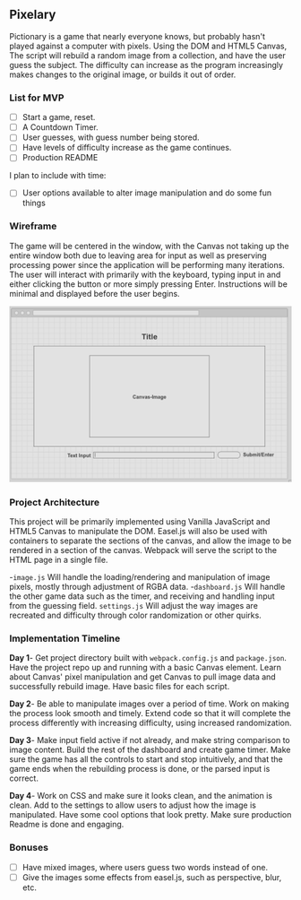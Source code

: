 ## Pixelary

Pictionary is a game that nearly everyone knows, but probably hasn't played against a computer with pixels. Using the DOM and HTML5 Canvas, The script will rebuild a random image from a collection, and have the user guess the subject. The difficulty can increase as the program increasingly makes changes to the original image, or builds it out of order.

### List for MVP

- [ ] Start a game, reset.
- [ ] A Countdown Timer.
- [ ] User guesses, with guess number being stored.
- [ ] Have levels of difficulty increase as the game continues.
- [ ] Production README

I plan to include with time:
- [ ] User options available to alter image manipulation and do some fun things


### Wireframe

  The game will be centered in the window, with the Canvas not taking up the entire window both due to leaving area for input as well as preserving processing power since the application will be performing many iterations. The user will interact with primarily with the keyboard, typing input in and either clicking the button or more simply pressing Enter. Instructions will be minimal and displayed before the user begins.

![wireframe](wireframe-js.png)

### Project Architecture

This project will be primarily implemented using Vanilla JavaScript and HTML5 Canvas to manipulate the DOM. Easel.js will also be used with containers to separate the sections of the canvas, and allow the image to be rendered in a section of the canvas. Webpack will serve the script to the HTML page in a single file.

-`image.js` Will handle the loading/rendering and manipulation of image pixels, mostly through adjustment of RGBA data.
-`dashboard.js` Will handle the other game data such as the timer, and receiving and handling input from the guessing field.
`settings.js` Will adjust the way images are recreated and difficulty through color randomization or other quirks.

### Implementation Timeline

**Day 1**- Get project directory built with `webpack.config.js` and `package.json`. Have the project repo up and running with a basic Canvas element. Learn about Canvas' pixel manipulation and get Canvas to pull image data and successfully rebuild image. Have basic files for each script.

**Day 2**- Be able to manipulate images over a period of time. Work on making the process look smooth and timely. Extend code so that it will complete the process differently with increasing difficulty, using increased randomization.

**Day 3**- Make input field active if not already, and make string comparison to image content. Build the rest of the dashboard and create game timer. Make sure the game has all the controls to start and stop intuitively, and that the game ends when the rebuilding process is done, or the parsed input is correct.

**Day 4**- Work on CSS and make sure it looks clean, and the animation is clean. Add to the settings to allow users to adjust how the image is manipulated. Have some cool options that look pretty. Make sure production Readme is done and engaging.


### Bonuses

- [ ] Have mixed images, where users guess two words instead of one.
- [ ] Give the images some effects from easel.js, such as perspective, blur, etc.
